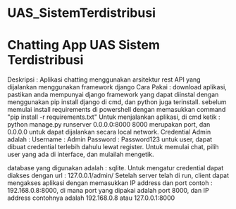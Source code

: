 # UAS_SistemTerdistribusi
# Chatting App UAS Sistem Terdistribusi
Deskripsi : Aplikasi chatting menggunakan arsitektur rest API yang dijalankan menggunakan framework django
Cara Pakai : download aplikasi, pastikan anda mempunyai django framework yang dapat diinstal dengan menggunakan pip install django di cmd, dan python juga terinstall.
sebelum memulai install requirements di powershell dengan memasukkan command "pip install -r requirements.txt"
Untuk menjalankan aplikasi, di cmd ketik : python manage.py runserver 0.0.0.0:8000
8000 merupakan  port, dan 0.0.0.0 untuk dapat dijalankan secara local network.
Credential Admin adalah :
Username : Admin
Password : Password123
untuk user, dapat dibuat credential terlebih dahulu lewat register.
Untuk memulai chat, pilih user yang ada di interface, dan mulailah mengetik.

database yang digunakan adalah : sqlite.
Untuk mengatur credential dapat diakses dengan url : 127.0.0.1/admin/
Setelah server telah di run, client dapat mengakses aplikasi dengan memasukkan IP address dan port
contoh : 192.168.0.8:8000, di mana port yang dipakai adalah port 8000, dan IP address contohnya adalah 192.168.0.8
atau 127.0.0.1:8000
